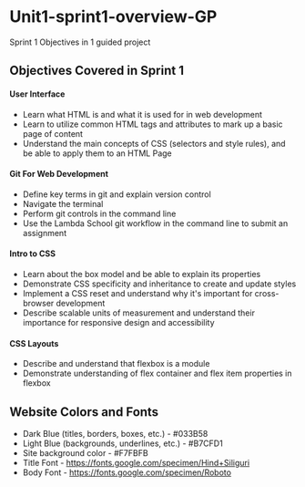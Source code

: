 # Unit1-sprint1-overview-GP
Sprint 1 Objectives in 1 guided project

## Objectives Covered in Sprint 1
#### User Interface 
* Learn what HTML is and what it is used for in web development 
* Learn to utilize common HTML tags and attributes to mark up a basic page of content 
* Understand the main concepts of CSS (selectors and style rules), and be able to apply them to an HTML Page 
#### Git For Web Development 
* Define key terms in git and explain version control
* Navigate the terminal 
* Perform git controls in the command line
* Use the Lambda School git workflow in the command line to submit an assignment 
#### Intro to CSS
* Learn about the box model and be able to explain its properties 
* Demonstrate CSS specificity and inheritance to create and update styles 
* Implement a CSS reset and understand why it's important for cross-browser development 
* Describe scalable units of measurement and understand their importance for responsive design and accessibility 
#### CSS Layouts 
* Describe and understand that flexbox is a module 
* Demonstrate understanding of flex container and flex item properties in flexbox 


## Website Colors and Fonts
* Dark Blue (titles, borders, boxes, etc.) - #033B58
* Light Blue (backgrounds, underlines, etc.) - #B7CFD1
* Site background color - #F7FBFB
* Title Font - https://fonts.google.com/specimen/Hind+Siliguri
* Body Font - https://fonts.google.com/specimen/Roboto
